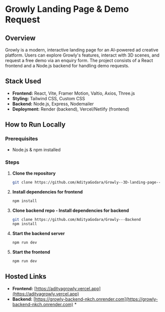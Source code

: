 # Growly Landing Page & Demo Request

## Overview

Growly is a modern, interactive landing page for an AI-powered ad creative platform. Users can explore Growly's features, interact with 3D scenes, and request a free demo via an enquiry form. The project consists of a React frontend and a Node.js backend for handling demo requests.

## Stack Used

- **Frontend:** React, Vite, Framer Motion, Valtio, Axios, Three.js
- **Styling:** Tailwind CSS, Custom CSS
- **Backend:** Node.js, Express, Nodemailer
- **Deployment:** Render (backend), Vercel/Netlify (frontend)

## How to Run Locally

### Prerequisites

- Node.js & npm installed

### Steps

1. **Clone the repository**
    ```sh
    git clone https://github.com/AdityaGodara/Growly--3D-landing-page----Frontend
    ```

2. **Install dependencies for frontend**
    ```sh
    npm install
    ```

3. **Clone backend repo - Install dependencies for backend**
    ```sh
    git clone https://github.com/AdityaGodara/Growly---Backend
    npm install
    ```

4. **Start the backend server**
    ```sh
    npm run dev
    ```

5. **Start the frontend**
    ```sh
    npm run dev
    ```

## Hosted Links

- **Frontend:** [https://adityagrowly.vercel.app](https://adityagrowly.vercel.app) 
- **Backend:** [https://growly-backend-nkch.onrender.com](https://growly-backend-nkch.onrender.com) *